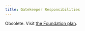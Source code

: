 ```yaml
---
title: Gatekeeper Responsibilities
---
```


Obsolete. Visit [the Foundation plan](/foundation/plan/).
